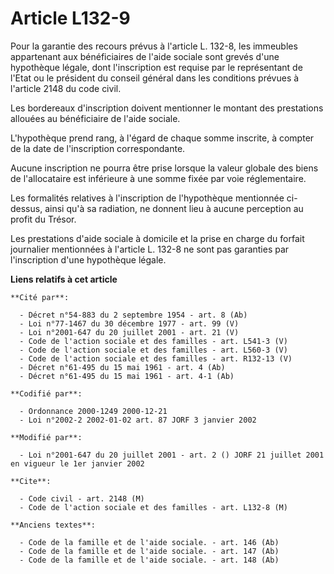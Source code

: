 # Article L132-9

Pour la garantie des recours prévus à l'article L. 132-8, les immeubles appartenant aux bénéficiaires de l'aide sociale sont
grevés d'une hypothèque légale, dont l'inscription est requise par le représentant de l'Etat ou le président du conseil
général dans les conditions prévues à l'article 2148 du code civil.

Les bordereaux d'inscription doivent mentionner le montant des prestations allouées au bénéficiaire de l'aide sociale.

L'hypothèque prend rang, à l'égard de chaque somme inscrite, à compter de la date de l'inscription correspondante.

Aucune inscription ne pourra être prise lorsque la valeur globale des biens de l'allocataire est inférieure à une somme fixée
par voie réglementaire.

Les formalités relatives à l'inscription de l'hypothèque mentionnée ci-dessus, ainsi qu'à sa radiation, ne donnent lieu à
aucune perception au profit du Trésor.

Les prestations d'aide sociale à domicile et la prise en charge du forfait journalier mentionnées à l'article L. 132-8 ne
sont pas garanties par l'inscription d'une hypothèque légale.

**Liens relatifs à cet article**

	**Cité par**:

	  - Décret n°54-883 du 2 septembre 1954 - art. 8 (Ab)
	  - Loi n°77-1467 du 30 décembre 1977 - art. 99 (V)
	  - Loi n°2001-647 du 20 juillet 2001 - art. 21 (V)
	  - Code de l'action sociale et des familles - art. L541-3 (V)
	  - Code de l'action sociale et des familles - art. L560-3 (V)
	  - Code de l'action sociale et des familles - art. R132-13 (V)
	  - Décret n°61-495 du 15 mai 1961 - art. 4 (Ab)
	  - Décret n°61-495 du 15 mai 1961 - art. 4-1 (Ab)

	**Codifié par**:

	  - Ordonnance 2000-1249 2000-12-21
	  - Loi n°2002-2 2002-01-02 art. 87 JORF 3 janvier 2002

	**Modifié par**:

	  - Loi n°2001-647 du 20 juillet 2001 - art. 2 () JORF 21 juillet 2001 en vigueur le 1er janvier 2002

	**Cite**:

	  - Code civil - art. 2148 (M)
	  - Code de l'action sociale et des familles - art. L132-8 (M)

	**Anciens textes**:

	  - Code de la famille et de l'aide sociale. - art. 146 (Ab)
	  - Code de la famille et de l'aide sociale. - art. 147 (Ab)
	  - Code de la famille et de l'aide sociale. - art. 148 (Ab)
